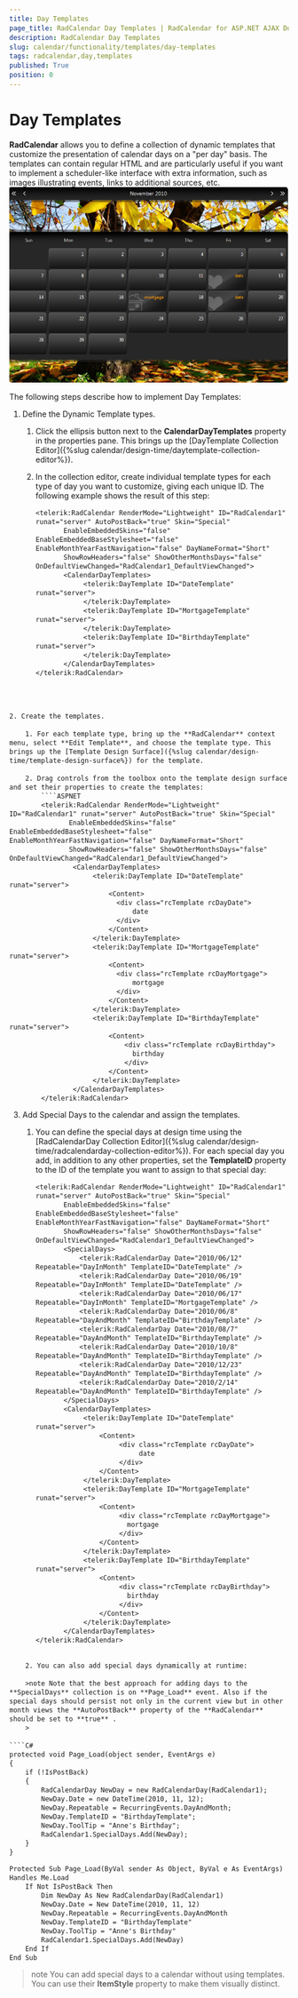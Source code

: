 ```yaml
---
title: Day Templates
page_title: RadCalendar Day Templates | RadCalendar for ASP.NET AJAX Documentation
description: RadCalendar Day Templates
slug: calendar/functionality/templates/day-templates
tags: radcalendar,day,templates
published: True
position: 0
---
```


# Day Templates



**RadCalendar** allows you to define a collection of dynamic templates that customize the presentation of calendar days on a "per day" basis. The templates can contain regular HTML and are particularly useful if you want to implement a scheduler-like interface with extra information, such as images illustrating events, links to additional sources, etc.
![Templated RadCalendar](images/calendar_SpecialDayTemplates.png)

The following steps describe how to implement Day Templates:

1. Define the Dynamic Template types.

    1. Click the ellipsis button next to the **CalendarDayTemplates** property in the properties pane. This brings up the [DayTemplate Collection Editor]({%slug calendar/design-time/daytemplate-collection-editor%}).
    
    2. In the collection editor, create individual template types for each type of day you want to customize, giving each unique ID. The following example shows the result of this step:
        ````ASPNET
        <telerik:RadCalendar RenderMode="Lightweight" ID="RadCalendar1" runat="server" AutoPostBack="true" Skin="Special"
               EnableEmbeddedSkins="false" EnableEmbeddedBaseStylesheet="false" EnableMonthYearFastNavigation="false" DayNameFormat="Short"
               ShowRowHeaders="false" ShowOtherMonthsDays="false" OnDefaultViewChanged="RadCalendar1_DefaultViewChanged">
               <CalendarDayTemplates>
                    <telerik:DayTemplate ID="DateTemplate" runat="server">
                    </telerik:DayTemplate>
                    <telerik:DayTemplate ID="MortgageTemplate" runat="server">
                    </telerik:DayTemplate>
                    <telerik:DayTemplate ID="BirthdayTemplate" runat="server">
                    </telerik:DayTemplate>
               </CalendarDayTemplates>
        </telerik:RadCalendar>
````



2. Create the templates.

    1. For each template type, bring up the **RadCalendar** context menu, select **Edit Template**, and choose the template type. This brings up the [Template Design Surface]({%slug calendar/design-time/template-design-surface%}) for the template.
    
    2. Drag controls from the toolbox onto the template design surface and set their properties to create the templates:
        ````ASPNET
        <telerik:RadCalendar RenderMode="Lightweight" ID="RadCalendar1" runat="server" AutoPostBack="true" Skin="Special"
               EnableEmbeddedSkins="false" EnableEmbeddedBaseStylesheet="false" EnableMonthYearFastNavigation="false" DayNameFormat="Short"
               ShowRowHeaders="false" ShowOtherMonthsDays="false" OnDefaultViewChanged="RadCalendar1_DefaultViewChanged">
                <CalendarDayTemplates>
                     <telerik:DayTemplate ID="DateTemplate" runat="server">
                         <Content>
                           <div class="rcTemplate rcDayDate">
                               date
                           </div>
                         </Content>
                     </telerik:DayTemplate>
                     <telerik:DayTemplate ID="MortgageTemplate" runat="server">
                         <Content>
                           <div class="rcTemplate rcDayMortgage">
                               mortgage
                           </div>
                         </Content>
                     </telerik:DayTemplate>
                     <telerik:DayTemplate ID="BirthdayTemplate" runat="server">
                         <Content>
                             <div class="rcTemplate rcDayBirthday">
                               birthday
                             </div>
                         </Content>
                     </telerik:DayTemplate>
                </CalendarDayTemplates>
        </telerik:RadCalendar>
````
    
    
    
3. Add Special Days to the calendar and assign the templates.

    1. You can define the special days at design time using the [RadCalendarDay Collection Editor]({%slug calendar/design-time/radcalendarday-collection-editor%}). For each special day you add, in addition to any other properties, set the **TemplateID** property to the ID of the template you want to assign to that special day:
        ````ASPNET
        <telerik:RadCalendar RenderMode="Lightweight" ID="RadCalendar1" runat="server" AutoPostBack="true" Skin="Special"
               EnableEmbeddedSkins="false" EnableEmbeddedBaseStylesheet="false" EnableMonthYearFastNavigation="false" DayNameFormat="Short"
               ShowRowHeaders="false" ShowOtherMonthsDays="false" OnDefaultViewChanged="RadCalendar1_DefaultViewChanged">
               <SpecialDays>
                   <telerik:RadCalendarDay Date="2010/06/12" Repeatable="DayInMonth" TemplateID="DateTemplate" />
                   <telerik:RadCalendarDay Date="2010/06/19" Repeatable="DayInMonth" TemplateID="DateTemplate" />
                   <telerik:RadCalendarDay Date="2010/06/17" Repeatable="DayInMonth" TemplateID="MortgageTemplate" />
                   <telerik:RadCalendarDay Date="2010/06/8" Repeatable="DayAndMonth" TemplateID="BirthdayTemplate" />
                   <telerik:RadCalendarDay Date="2010/08/7" Repeatable="DayAndMonth" TemplateID="BirthdayTemplate" />
                   <telerik:RadCalendarDay Date="2010/10/8" Repeatable="DayAndMonth" TemplateID="BirthdayTemplate" />
                   <telerik:RadCalendarDay Date="2010/12/23" Repeatable="DayAndMonth" TemplateID="BirthdayTemplate" />
                   <telerik:RadCalendarDay Date="2010/2/14" Repeatable="DayAndMonth" TemplateID="BirthdayTemplate" />
               </SpecialDays>
               <CalendarDayTemplates>
                    <telerik:DayTemplate ID="DateTemplate" runat="server">
                        <Content>
                             <div class="rcTemplate rcDayDate">
                                  date
                             </div>
                        </Content>
                    </telerik:DayTemplate>
                    <telerik:DayTemplate ID="MortgageTemplate" runat="server">
                        <Content>
                             <div class="rcTemplate rcDayMortgage">
                               mortgage
                             </div>
                        </Content>
                    </telerik:DayTemplate>
                    <telerik:DayTemplate ID="BirthdayTemplate" runat="server">
                        <Content>
                             <div class="rcTemplate rcDayBirthday">
                               birthday
                             </div>
                        </Content>
                    </telerik:DayTemplate>
               </CalendarDayTemplates>
        </telerik:RadCalendar>
````

    2. You can also add special days dynamically at runtime:

    >note Note that the best approach for adding days to the **SpecialDays** collection is on **Page_Load** event. Also if the special days should persist not only in the current view but in other month views the **AutoPostBack** property of the **RadCalendar** should be set to **true** .
    >

````C#
protected void Page_Load(object sender, EventArgs e)
{
    if (!IsPostBack)
    {
        RadCalendarDay NewDay = new RadCalendarDay(RadCalendar1);
        NewDay.Date = new DateTime(2010, 11, 12);
        NewDay.Repeatable = RecurringEvents.DayAndMonth;
        NewDay.TemplateID = "BirthdayTemplate";
        NewDay.ToolTip = "Anne's Birthday";
        RadCalendar1.SpecialDays.Add(NewDay);
    }
}
````
````VB.NET
Protected Sub Page_Load(ByVal sender As Object, ByVal e As EventArgs) Handles Me.Load
    If Not IsPostBack Then
        Dim NewDay As New RadCalendarDay(RadCalendar1)
        NewDay.Date = New DateTime(2010, 11, 12)
        NewDay.Repeatable = RecurringEvents.DayAndMonth
        NewDay.TemplateID = "BirthdayTemplate"
        NewDay.ToolTip = "Anne's Birthday"
        RadCalendar1.SpecialDays.Add(NewDay)
    End If
End Sub	
````



>note 
You can add special days to a calendar without using templates. You can use their **ItemStyle** property to make them visually distinct.
>



